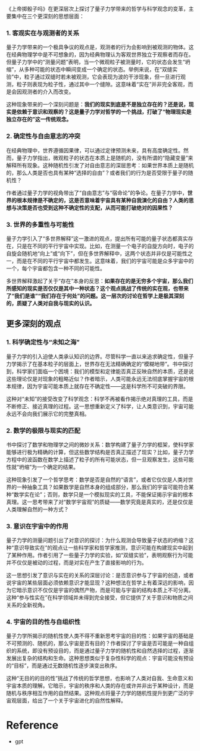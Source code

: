 《上帝掷骰子吗》在更深层次上探讨了量子力学带来的哲学与科学观念的变革，主要集中在三个更深刻的思想层面：

### 1. **客观实在与观测者的关系**
   量子力学带来的一个极具争议的观点是，观测者的行为会影响到被观测的物体。这在经典物理学中是不可想象的，因为经典物理认为客观世界独立于观察者而存在。但量子力学中的“测量问题”表明，当一个微观粒子被测量时，它的状态会发生“坍缩”，从多种可能的状态中瞬间变成一个确定的状态。举例来说，在“双缝实验”中，粒子通过双缝时若未被观测，它会表现为波的干涉现象，但一旦进行观测，粒子则表现为粒子性，通过其中一个缝隙。这意味着“实在”并非完全客观，而是会因观测者的介入而改变。

   这种现象带来的一个深刻问题是：**我们的现实到底是不是独立存在的？还是说，现实是依赖于意识和观察的？这是量子力学对哲学的一个挑战，打破了“物理现实是独立存在的”这一传统观念。**

### 2. **确定性与自由意志的冲突**
   在经典物理中，世界遵循因果律，可以通过定律预测未来，具有高度确定性。然而，量子力学指出，微观粒子的状态在本质上是随机的，没有所谓的“隐藏变量”来解释所有现象。这种随机性引发了对自由意志的深层思考：如果世界本质上是随机的，那么人类是否也具有某种“选择的自由”？或者我们的行为是否受限于量子的随机性？

   作者通过量子力学的视角带出了“自由意志”与“宿命论”的争论。在量子力学中，**世界的根本规律是不确定的，这是否意味着宇宙具有某种自我演化的自由？人类的思想与决策是否也受到这种不确定性的支配，从而可能打破绝对的因果性？**

### 3. **世界的多重性与可能性**
   量子力学引入了“多世界解释”这一激进的观点，提出所有可能的量子状态都真实存在，只是在不同的平行宇宙中实现。比如，在测量一个电子的自旋方向时，电子的自旋会随机地“向上”或“向下”，但在多世界解释中，这两个状态并非仅是可能性之一，而是在不同的平行宇宙中都发生。这意味着，我们的宇宙可能是众多宇宙中的一个，每个宇宙都包含一种不同的可能性。

   多世界解释激起了关于“存在”本身的反思：**如果存在的是无穷多个宇宙，那么我们所感知的现实是否仅仅是其中一种状态？这个观点挑战了传统的实在观，也带来了“我们是谁”“我们存在于何处”的问题。这一层次的讨论在哲学上是极其深刻的，质疑了人类对自我与现实的认识。**

## 更多深刻的观点

### 1. **科学确定性与“未知之海”**
   量子力学的引入迫使人类承认知识的边界。尽管科学一直以来追求确定性，但量子力学揭示了在基本粒子的层面上，世界存在无法精确确定的“模糊地带”。书中探讨到，科学家们面临一个困境：我们的模型和定律能否真正反映自然的本质，还是说这些理论仅是对现象的粗略近似？作者暗示，人类可能永远无法彻底掌握宇宙的根本规律，因为宇宙可能本质上就存在不确定性——这是科学所不可突破的界限。

   这种对“未知”的接受改变了科学观念：科学不再被看作揭示绝对真理的工具，而是不断修正、接近真理的过程。这一思想重新定义了科学，让人类意识到，宇宙可能永远不会向我们展示它的完整真相。

### 2. **数学的极限与现实的匹配**
   书中探讨了数学和物理学之间的微妙关系：数学构建了量子力学的框架，使科学家能够进行极为精确的计算，但这些数学结构是否真正描述了现实？比如，量子力学方程中的波函数在数学上描述了粒子的所有可能状态，但一旦观察发生，这些可能性就“坍缩”为一个确定的结果。

   这种现象引发了一个哲学思考：数学是否是自然的“语言”，或者它仅仅是人类对世界的一种抽象工具？如果数学是自然本身的组成部分，那么我们的宇宙可能符合某种“数学实在论”；否则，数学只是一个模拟现实的工具，不能保证揭示宇宙的根本真理。这一思考带来了对“数学宇宙观”的质疑——数学究竟是真实的，还是仅仅是人类理解自然的一种方式？

### 3. **意识在宇宙中的作用**
   量子力学的测量问题引出了对意识的探讨：为什么观测会导致量子状态的坍缩？这种“意识导致实在”的观点让一些科学家和哲学家推测，意识可能在构建现实中起到了某种作用。作者引用了一些量子力学的实验，如“双缝实验”，表明观察行为可能并不仅仅是被动的过程，而是对实在产生了直接影响的行为。

   这一思想引发了意识与实在的关系的深层讨论：是否意识参与了宇宙的创造，或者说宇宙的某些层面必须依赖意识才能显现？这种想法在哲学上有着深远的影响，因为它暗示意识不仅仅是宇宙的偶然产物，而是可能与宇宙的结构本质上不可分离。这种“参与性实在”在科学领域并未得到完全接受，但它提供了关于意识和物质之间关系的全新视角。

### 4. **宇宙的目的性与自组织性**
   量子力学所揭示的随机性使人类不得不重新思考宇宙的目的性：如果宇宙的基础是不可预测的、随机的，那么宇宙是否有目的？作者探讨了宇宙是否可能是一种自组织的系统，即没有预设目的，而是通过量子力学的随机性和自然选择的过程，逐渐发展出复杂的结构和生命。这种思想类似于复杂性科学的观点：宇宙可能没有预设的“目标”，而是通过无数随机性逐步演变出秩序。

   这种“无目的的目的性”挑战了传统的哲学思想，也影响了人类对自我、生命意义和宇宙本质的理解。它暗示，宇宙的秩序和人类的存在或许并非出于某种设计，而是随机与秩序相互作用的自然结果。这种观点将量子力学的随机性提升到更广泛的宇宙观层面，给出了一个关于宇宙进化的自然性解释。

# Reference
- gpt